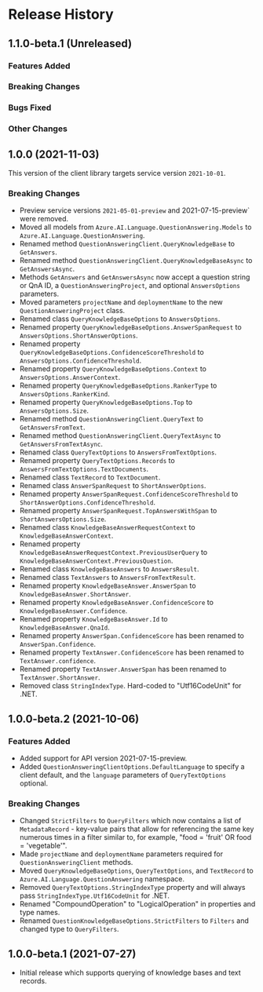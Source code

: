 # Release History

## 1.1.0-beta.1 (Unreleased)

### Features Added

### Breaking Changes

### Bugs Fixed

### Other Changes

## 1.0.0 (2021-11-03)

This version of the client library targets service version `2021-10-01`.

### Breaking Changes

- Preview service versions `2021-05-01-preview` and 2021-07-15-preview` were removed.
- Moved all models from `Azure.AI.Language.QuestionAnswering.Models` to `Azure.AI.Language.QuestionAnswering`.
- Renamed method `QuestionAnsweringClient.QueryKnowledgeBase` to `GetAnswers`.
- Renamed method `QuestionAnsweringClient.QueryKnowledgeBaseAsync` to `GetAnswersAsync`.
- Methods `GetAnswers` and `GetAnswersAsync` now accept a question string or QnA ID, a `QuestionAnsweringProject`, and optional `AnswersOptions` parameters.
- Moved parameters `projectName` and `deploymentName` to the new `QuestionAnsweringProject` class.
- Renamed class `QueryKnowledgeBaseOptions` to `AnswersOptions`.
- Renamed property `QueryKnowledgeBaseOptions.AnswerSpanRequest` to `AnswersOptions.ShortAnswerOptions`.
- Renamed property `QueryKnowledgeBaseOptions.ConfidenceScoreThreshold` to `AnswersOptions.ConfidenceThreshold`.
- Renamed property `QueryKnowledgeBaseOptions.Context` to `AnswersOptions.AnswerContext`.
- Renamed property `QueryKnowledgeBaseOptions.RankerType` to `AnswersOptions.RankerKind`.
- Renamed property `QueryKnowledgeBaseOptions.Top` to `AnswersOptions.Size`.
- Renamed method `QuestionAnsweringClient.QueryText` to `GetAnswersFromText`.
- Renamed method `QuestionAnsweringClient.QueryTextAsync` to `GetAnswersFromTextAsync`.
- Renamed class `QueryTextOptions` to `AnswersFromTextOptions`.
- Renamed property `QueryTextOptions.Records` to `AnswersFromTextOptions.TextDocuments`.
- Renamed class `TextRecord` to `TextDocument`.
- Renamed class `AnswerSpanRequest` to `ShortAnswerOptions`.
- Renamed property `AnswerSpanRequest.ConfidenceScoreThreshold` to `ShortAnswerOptions.ConfidenceThreshold`.
- Renamed property `AnswerSpanRequest.TopAnswersWithSpan` to `ShortAnswersOptions.Size`.
- Renamed class `KnowledgeBaseAnswerRequestContext` to `KnowledgeBaseAnswerContext`.
- Renamed property `KnowledgeBaseAnswerRequestContext.PreviousUserQuery` to `KnowledgeBaseAnswerContext.PreviousQuestion`.
- Renamed class `KnowledgeBaseAnswers` to `AnswersResult`.
- Renamed class `TextAnswers` to `AnswersFromTextResult`.
- Renamed property `KnowledgeBaseAnswer.AnswerSpan` to `KnowledgeBaseAnswer.ShortAnswer`.
- Renamed property `KnowledgeBaseAnswer.ConfidenceScore` to `KnowledgeBaseAnswer.Confidence`.
- Renamed property `KnowledgeBaseAnswer.Id` to `KnowledgeBaseAnswer.QnaId`.
- Renamed property `AnswerSpan.ConfidenceScore` has been renamed to `AnswerSpan.Confidence`.
- Renamed property `TextAnswer.ConfidenceScore` has been renamed to `TextAnswer.confidence`.
- Renamed property `TextAnswer.AnswerSpan` has been renamed to T`extAnswer.ShortAnswer`.
- Removed class `StringIndexType`. Hard-coded to "Utf16CodeUnit" for .NET.

## 1.0.0-beta.2 (2021-10-06)

### Features Added

- Added support for API version 2021-07-15-preview.
- Added `QuestionAnsweringClientOptions.DefaultLanguage` to specify a client default, and the `language` parameters of `QueryTextOptions` optional.

### Breaking Changes

- Changed `StrictFilters` to `QueryFilters` which now contains a list of `MetadataRecord` - key-value pairs that allow for referencing the same key numerous times in a filter similar to, for example, "food = 'fruit' OR food = 'vegetable'".
- Made `projectName` and `deploymentName` parameters required for `QuestionAnsweringClient` methods.
- Moved `QueryKnowledgeBaseOptions`, `QueryTextOptions`, and `TextRecord` to `Azure.AI.Language.QuestionAnswering` namespace.
- Removed `QueryTextOptions.StringIndexType` property and will always pass `StringIndexType.Utf16CodeUnit` for .NET.
- Renamed "CompoundOperation" to "LogicalOperation" in properties and type names.
- Renamed `QuestionKnowledgeBaseOptions.StrictFilters` to `Filters` and changed type to `QueryFilters`.

## 1.0.0-beta.1 (2021-07-27)

- Initial release which supports querying of knowledge bases and text records.

